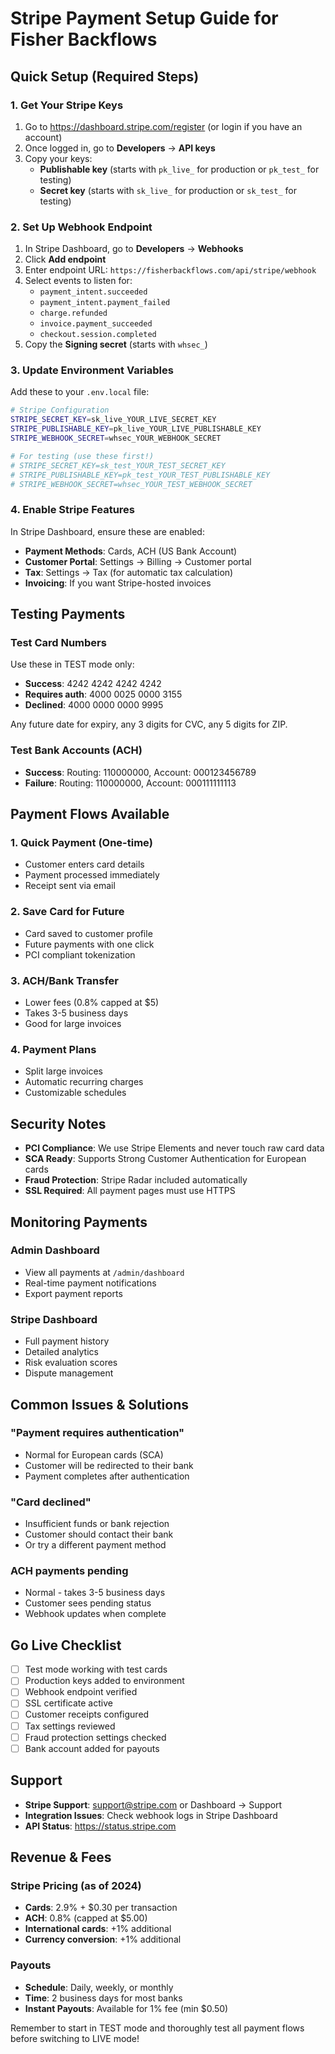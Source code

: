 # Stripe Payment Setup Guide for Fisher Backflows

## Quick Setup (Required Steps)

### 1. Get Your Stripe Keys
1. Go to https://dashboard.stripe.com/register (or login if you have an account)
2. Once logged in, go to **Developers** → **API keys**
3. Copy your keys:
   - **Publishable key** (starts with `pk_live_` for production or `pk_test_` for testing)
   - **Secret key** (starts with `sk_live_` for production or `sk_test_` for testing)

### 2. Set Up Webhook Endpoint
1. In Stripe Dashboard, go to **Developers** → **Webhooks**
2. Click **Add endpoint**
3. Enter endpoint URL: `https://fisherbackflows.com/api/stripe/webhook`
4. Select events to listen for:
   - `payment_intent.succeeded`
   - `payment_intent.payment_failed`
   - `charge.refunded`
   - `invoice.payment_succeeded`
   - `checkout.session.completed`
5. Copy the **Signing secret** (starts with `whsec_`)

### 3. Update Environment Variables

Add these to your `.env.local` file:

```bash
# Stripe Configuration
STRIPE_SECRET_KEY=sk_live_YOUR_LIVE_SECRET_KEY
STRIPE_PUBLISHABLE_KEY=pk_live_YOUR_LIVE_PUBLISHABLE_KEY
STRIPE_WEBHOOK_SECRET=whsec_YOUR_WEBHOOK_SECRET

# For testing (use these first!)
# STRIPE_SECRET_KEY=sk_test_YOUR_TEST_SECRET_KEY
# STRIPE_PUBLISHABLE_KEY=pk_test_YOUR_TEST_PUBLISHABLE_KEY
# STRIPE_WEBHOOK_SECRET=whsec_YOUR_TEST_WEBHOOK_SECRET
```

### 4. Enable Stripe Features
In Stripe Dashboard, ensure these are enabled:
- **Payment Methods**: Cards, ACH (US Bank Account)
- **Customer Portal**: Settings → Billing → Customer portal
- **Tax**: Settings → Tax (for automatic tax calculation)
- **Invoicing**: If you want Stripe-hosted invoices

## Testing Payments

### Test Card Numbers
Use these in TEST mode only:
- **Success**: 4242 4242 4242 4242
- **Requires auth**: 4000 0025 0000 3155
- **Declined**: 4000 0000 0000 9995

Any future date for expiry, any 3 digits for CVC, any 5 digits for ZIP.

### Test Bank Accounts (ACH)
- **Success**: Routing: 110000000, Account: 000123456789
- **Failure**: Routing: 110000000, Account: 000111111113

## Payment Flows Available

### 1. Quick Payment (One-time)
- Customer enters card details
- Payment processed immediately
- Receipt sent via email

### 2. Save Card for Future
- Card saved to customer profile
- Future payments with one click
- PCI compliant tokenization

### 3. ACH/Bank Transfer
- Lower fees (0.8% capped at $5)
- Takes 3-5 business days
- Good for large invoices

### 4. Payment Plans
- Split large invoices
- Automatic recurring charges
- Customizable schedules

## Security Notes

- **PCI Compliance**: We use Stripe Elements and never touch raw card data
- **SCA Ready**: Supports Strong Customer Authentication for European cards
- **Fraud Protection**: Stripe Radar included automatically
- **SSL Required**: All payment pages must use HTTPS

## Monitoring Payments

### Admin Dashboard
- View all payments at `/admin/dashboard`
- Real-time payment notifications
- Export payment reports

### Stripe Dashboard
- Full payment history
- Detailed analytics
- Risk evaluation scores
- Dispute management

## Common Issues & Solutions

### "Payment requires authentication"
- Normal for European cards (SCA)
- Customer will be redirected to their bank
- Payment completes after authentication

### "Card declined"
- Insufficient funds or bank rejection
- Customer should contact their bank
- Or try a different payment method

### ACH payments pending
- Normal - takes 3-5 business days
- Customer sees pending status
- Webhook updates when complete

## Go Live Checklist

- [ ] Test mode working with test cards
- [ ] Production keys added to environment
- [ ] Webhook endpoint verified
- [ ] SSL certificate active
- [ ] Customer receipts configured
- [ ] Tax settings reviewed
- [ ] Fraud protection settings checked
- [ ] Bank account added for payouts

## Support

- **Stripe Support**: support@stripe.com or Dashboard → Support
- **Integration Issues**: Check webhook logs in Stripe Dashboard
- **API Status**: https://status.stripe.com

## Revenue & Fees

### Stripe Pricing (as of 2024)
- **Cards**: 2.9% + $0.30 per transaction
- **ACH**: 0.8% (capped at $5.00)
- **International cards**: +1% additional
- **Currency conversion**: +1% additional

### Payouts
- **Schedule**: Daily, weekly, or monthly
- **Time**: 2 business days for most banks
- **Instant Payouts**: Available for 1% fee (min $0.50)

Remember to start in TEST mode and thoroughly test all payment flows before switching to LIVE mode!